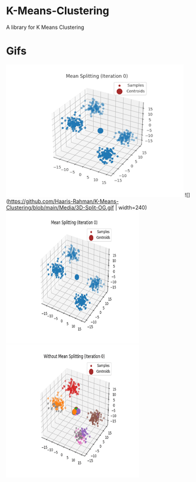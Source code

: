 # K-Means-Clustering
 A library for K Means Clustering

# Gifs
 ![](https://github.com/Haaris-Rahman/K-Means-Clustering/blob/main/Media/3D-Split.gif)
 ![](https://github.com/Haaris-Rahman/K-Means-Clustering/blob/main/Media/3D-Split-OG.gif | width=240)
 <img src="https://github.com/Haaris-Rahman/K-Means-Clustering/blob/main/Media/3D-Split-OG.gif" width="360" height="360"/> <img src="https://github.com/Haaris-Rahman/K-Means-Clustering/blob/main/Media/3D-No%20Split.gif" width="360" height="360" />